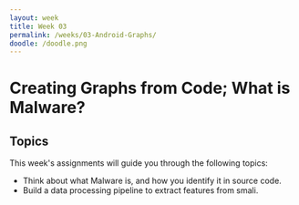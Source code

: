 ```yaml
---
layout: week
title: Week 03
permalink: /weeks/03-Android-Graphs/
doodle: /doodle.png
---
```


# Creating Graphs from Code; What is Malware?

## Topics

This week's assignments will guide you through the following topics:
* Think about what Malware is, and how you identify it in source code.
* Build a data processing pipeline to extract features from smali.
